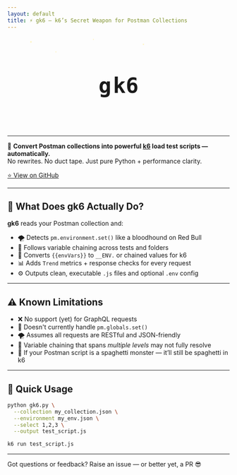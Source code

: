 ```yaml
---
layout: default
title: ⚡️ gk6 – k6’s Secret Weapon for Postman Collections
---
```

<div style="text-align:center; margin-bottom: 1rem;">
<svg viewBox="0 0 800 120" width="90%" height="120" xmlns="http://www.w3.org/2000/svg">
  <style>
    .letter {
      font: bold 48px 'Fira Code', monospace;
      fill: #000;
      dominant-baseline: middle;
    }
    .burning {
      animation: burnEffect 10s ease-in-out infinite;
      transform-origin: center;
    }
    @keyframes burnEffect {
      0%, 44%, 85%, 100% {
        filter: none;
        fill: #fff;
        transform: none;
      }
      45%, 48%, 52%, 56%, 58% {
        fill: #ffaa33;
        filter: drop-shadow(0 0 2px #ffaa33) drop-shadow(0 0 4px #ffdd55);
        transform: scaleY(1.05) translateY(-1px);
      }
      46%, 50%, 54% {
        fill: #ffee99;
        filter: drop-shadow(0 0 3px #ffcc33) drop-shadow(0 0 6px #ff6600);
        transform: scaleY(0.96) translateY(1px);
      }
    }
    .g {
      animation: moveG 10s ease-in-out infinite;
    }
    .k6 {
      animation: moveK6 10s ease-in-out infinite;
    }
    .generate-group {
      clip-path: inset(0 100% 0 0);
      opacity: 0;
      animation:
        moveG 10s ease-in-out infinite,
        revealClip 10s ease-in-out infinite,
        fadeOut 10s ease-in-out infinite;
    }
    @keyframes moveG {
      0%, 15%   { transform: translateX(0); }
      25%, 85%  { transform: translateX(-64px); }
      95%, 100% { transform: translateX(0); }
    }
    @keyframes moveK6 {
      0%, 15%   { transform: translateX(0); }
      25%, 85%  { transform: translateX(128px); }
      95%, 100% { transform: translateX(0); }
    }
    @keyframes revealClip {
      0%, 15%   { clip-path: inset(0 100% 0 0); }
      25%, 85%  { clip-path: inset(0 0% 0 0); }
      95%, 100% { clip-path: inset(0 100% 0 0); }
    }
    @keyframes fadeOut {
      0%, 70%   { opacity: 1; }
      85%, 100% { opacity: 0; }
    }
    .star {
      fill: #ffe34c;
      animation: twinkle 10s infinite ease-in-out alternate;
    }
    @keyframes twinkle {
      0%, 100% { opacity: 0.4; }
      50% { opacity: 1; }
    }
  </style>

  <!-- Stars -->
  <circle class="star" cx="50" cy="20" r="3"/>
  <circle class="star" cx="300" cy="10" r="2"/>
  <circle class="star" cx="500" cy="30" r="2.5"/>
  <circle class="star" cx="150" cy="60" r="2"/>

  <!-- g and k6 with burning effect during pause -->
  <text x="300" y="60" class="letter g burning">g</text>
  <text x="332" y="60" class="letter k6 burning">k6</text>

  <!-- 'enerate ' moves with 'g' and reveals -->
  <g class="generate-group">
    <text x="322" y="60" class="letter">e</text>
    <text x="346" y="60" class="letter">n</text>
    <text x="370" y="60" class="letter">e</text>
    <text x="394" y="60" class="letter">r</text>
    <text x="418" y="60" class="letter">a</text>
    <text x="442" y="60" class="letter">t</text>
    <text x="466" y="60" class="letter">e</text>
    <text x="490" y="60" class="letter"> </text>
  </g>
</svg>
</div>

---

🧠 **Convert Postman collections into powerful [k6](https://k6.io) load test scripts — automatically.**  
No rewrites. No duct tape. Just pure Python + performance clarity.

[⭐ View on GitHub](https://github.com/gopikrishna4595/gk6)

---

## 🚀 What Does gk6 Actually Do?

**gk6** reads your Postman collection and:

- 🌪️ Detects `pm.environment.set()` like a bloodhound on Red Bull  
- 🔗 Follows variable chaining across tests and folders  
- 🧬 Converts `{{envVars}}` to `__ENV.` or chained values for k6  
- 📊 Adds `Trend` metrics + response checks for every request  
- ⚙️ Outputs clean, executable `.js` files and optional `.env` config

---

## ⚠️ Known Limitations

- ❌ No support (yet) for GraphQL requests
- 🧱 Doesn't currently handle `pm.globals.set()`
- 🌪️ Assumes all requests are RESTful and JSON-friendly
- 🔗 Variable chaining that spans *multiple levels* may not fully resolve
- 👻 If your Postman script is a spaghetti monster — it’ll still be spaghetti in k6

---

## 🚀 Quick Usage

```bash
python gk6.py \
  --collection my_collection.json \
  --environment my_env.json \
  --select 1,2,3 \
  --output test_script.js

k6 run test_script.js
```

---

Got questions or feedback? Raise an issue — or better yet, a PR 😎
